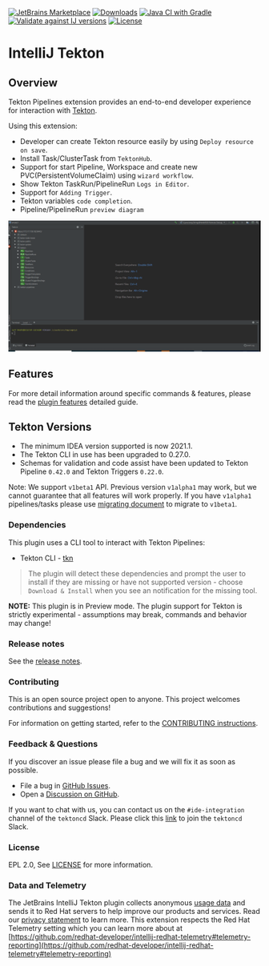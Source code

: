 
[![JetBrains Marketplace](https://img.shields.io/jetbrains/plugin/v/14096-tekton-pipelines-by-red-hat?label=Jet%20Brains%20Marketplace&style=for-the-badge)](https://plugins.jetbrains.com/plugin/14096-tekton-pipelines-by-red-hat)
[![Downloads](https://img.shields.io/jetbrains/plugin/d/14096-tekton-pipelines-by-red-hat?logo=jetbrains&style=for-the-badge)](https://plugins.jetbrains.com/plugin/14096-tekton-pipelines-by-red-hat)
[![Java CI with Gradle](https://img.shields.io/github/workflow/status/redhat-developer/intellij-tekton/Java%20CI%20with%20Gradle?label=Java%20CI%20with%20Gradle&style=for-the-badge)](https://github.com/redhat-developer/intellij-tekton/actions/workflows/ci.yml?query=workflow%3ACI)
[![Validate against IJ versions](https://img.shields.io/github/workflow/status/redhat-developer/intellij-tekton/Validate%20against%20IJ%20versions?label=IJ%20Versions&style=for-the-badge)](https://github.com/redhat-developer/intellij-tekton/actions/workflows/IJ.yml)
[![License](https://img.shields.io/github/license/redhat-developer/intellij-tekton?style=for-the-badge)](https://github.com/redhat-developer/intellij-tekton/blob/main/LICENSE)

# IntelliJ Tekton
## Overview

Tekton Pipelines extension provides an end-to-end developer experience for interaction with [Tekton](https://tekton.dev/).

Using this extension:

   * Developer can create Tekton resource easily by using `Deploy resource on save`.
   * Install Task/ClusterTask from `TektonHub`.
   * Support for start Pipeline, Workspace and create new PVC(PersistentVolumeClaim) using `wizard workflow`.
   * Show Tekton TaskRun/PipelineRun `Logs in Editor`.
   * Support for `Adding Trigger`.
   * Tekton variables `code completion`.
   * Pipeline/PipelineRun `preview diagram`

![](images/demo1.gif)

## Features

For more detail information around specific commands & features, please read the [plugin features](README.features.md) detailed guide.


## Tekton Versions

- The minimum IDEA version supported is now 2021.1.
- The Tekton CLI in use has been upgraded to 0.27.0.
- Schemas for validation and code assist have been updated to Tekton Pipeline `0.42.0` and Tekton Triggers `0.22.0`.

Note: We support `v1beta1` API. Previous version `v1alpha1` may work, but we cannot guarantee that all features will work properly. If you have `v1alpha1` pipelines/tasks please use [migrating document](https://github.com/tektoncd/pipeline/blob/main/docs/migrating-v1alpha1-to-v1beta1.md) to migrate to `v1beta1`.
### Dependencies

This plugin uses a CLI tool to interact with Tekton Pipelines:
* Tekton CLI - [tkn](https://github.com/tektoncd/cli)

> The plugin will detect these dependencies and prompt the user to install if they are missing or have not supported version - choose `Download & Install` when you see an notification for the missing tool.

**NOTE:** This plugin is in Preview mode. The plugin support for Tekton is strictly experimental - assumptions may break, commands and behavior may change!

### Release notes

See the [release notes](https://github.com/redhat-developer/intellij-tekton/releases).

### Contributing

This is an open source project open to anyone. This project welcomes contributions and suggestions!

For information on getting started, refer to the [CONTRIBUTING instructions](CONTRIBUTING.md).

### Feedback & Questions

If you discover an issue please file a bug and we will fix it as soon as possible.
* File a bug in [GitHub Issues](https://github.com/redhat-developer/intellij-tekton/issues).
* Open a [Discussion on GitHub](https://github.com/redhat-developer/intellij-tekton/discussions).

If you want to chat with us, you can contact us on the `#ide-integration` channel of the `tektoncd` Slack. Please click this [link](https://join.slack.com/t/tektoncd/shared_invite/enQtNjQ1NjQzNTQ3MDQwLTc5MWU4ODg3MGJiYjllZjlmMWI0YWFlMzJjMTkyZGEyMTFhYzY1ZTkzZGU0M2I3NGEyYjU2YzNhOTE4OWQyZTM) to join the `tektoncd` Slack.

### License

EPL 2.0, See [LICENSE](LICENSE) for more information.

### Data and Telemetry

The JetBrains IntelliJ Tekton plugin collects anonymous [usage data](USAGE_DATA.md) and sends it to Red Hat servers to help improve our products and services. Read our [privacy statement](https://developers.redhat.com/article/tool-data-collection) to learn more. This extension respects the Red Hat Telemetry setting which you can learn more about at [https://github.com/redhat-developer/intellij-redhat-telemetry#telemetry-reporting](https://github.com/redhat-developer/intellij-redhat-telemetry#telemetry-reporting)
